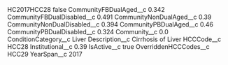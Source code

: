<?xml version="1.0" encoding="UTF-8"?>
<CustomMetadata xmlns="http://soap.sforce.com/2006/04/metadata" xmlns:xsi="http://www.w3.org/2001/XMLSchema-instance" xmlns:xsd="http://www.w3.org/2001/XMLSchema">
    <label>HC2017HCC28</label>
    <protected>false</protected>
    <values>
        <field>CommunityFBDualAged__c</field>
        <value xsi:type="xsd:double">0.342</value>
    </values>
    <values>
        <field>CommunityFBDualDisabled__c</field>
        <value xsi:type="xsd:double">0.491</value>
    </values>
    <values>
        <field>CommunityNonDualAged__c</field>
        <value xsi:type="xsd:double">0.39</value>
    </values>
    <values>
        <field>CommunityNonDualDisabled__c</field>
        <value xsi:type="xsd:double">0.394</value>
    </values>
    <values>
        <field>CommunityPBDualAged__c</field>
        <value xsi:type="xsd:double">0.46</value>
    </values>
    <values>
        <field>CommunityPBDualDisabled__c</field>
        <value xsi:type="xsd:double">0.324</value>
    </values>
    <values>
        <field>Community__c</field>
        <value xsi:type="xsd:double">0.0</value>
    </values>
    <values>
        <field>ConditionCategory__c</field>
        <value xsi:type="xsd:string">Liver</value>
    </values>
    <values>
        <field>Description__c</field>
        <value xsi:type="xsd:string">Cirrhosis of Liver</value>
    </values>
    <values>
        <field>HCCCode__c</field>
        <value xsi:type="xsd:string">HCC28</value>
    </values>
    <values>
        <field>Institutional__c</field>
        <value xsi:type="xsd:double">0.39</value>
    </values>
    <values>
        <field>IsActive__c</field>
        <value xsi:type="xsd:boolean">true</value>
    </values>
    <values>
        <field>OverriddenHCCCodes__c</field>
        <value xsi:type="xsd:string">HCC29</value>
    </values>
    <values>
        <field>YearSpan__c</field>
        <value xsi:type="xsd:string">2017</value>
    </values>
</CustomMetadata>
